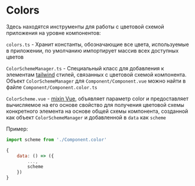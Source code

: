 # Colors

Здесь находятся инструменты для работы с цветовой схемой приложения на уровне компонентов:

`colors.ts` - Хранит константы, обозначающие все цвета, используемые в приложении, по умолчанию
импортирует массив всех доступных цветов

`ColorSchemeManager.ts` - Специальный класс для добавления к элементам 
[tailwind](https://tailwindcss.com/) стилей, связанных с цветовой схемой компонента. Объект `ColorSchemeManager` 
для `Component/Component.vue` можно найти в файле `Component/Component.color.ts`

`ColorScheme.vue` - [mixin Vue](https://v3.vuejs.org/guide/mixins.html#option-merging), объявляет параметр color и 
предоставляет вычисляемое на его основе свойство для получения цветовой схемы конкретного элемента
на основе общей схемы компонента, созданной как объект `ColorSchemeManager` и добавленной в `data` как `scheme`

Пример:
```javascript
import scheme from './Component.color'

{
    data: () => ({
        ...,
        scheme
    })
}
```
